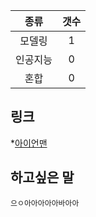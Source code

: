 |   종류  |  갯수  |
| :---:  | :---: |
|  모델링  |   1 |
| 인공지능 |  0   |
|  혼합  |   0   | 

## 링크

*[아이언맨](http://cafe.naver.com/minecraftpe/2266090)

## 하고싶은 말

```
으ㅇ아아아아아바아아
```

